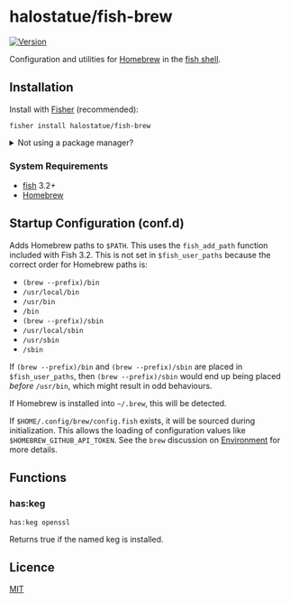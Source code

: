 # halostatue/fish-brew

[![Version][]](https://github.com/halostatue/fish-brew/releases)

Configuration and utilities for [Homebrew][] in the [fish shell][].

## Installation

Install with [Fisher][] (recommended):

```fish
fisher install halostatue/fish-brew
```

<details>
<summary>Not using a package manager?</summary>

---

Copy `functions/*.fish` and `conf.d/*.fish` to your fish configuration
directory preserving the directory structure.

</details>

### System Requirements

- [fish][] 3.2+
- [Homebrew][]

## Startup Configuration (conf.d)

Adds Homebrew paths to `$PATH`. This uses the `fish_add_path` function included
with Fish 3.2. This is not set in `$fish_user_paths` because the correct order
for Homebrew paths is:

- `(brew --prefix)/bin`
- `/usr/local/bin`
- `/usr/bin`
- `/bin`
- `(brew --prefix)/sbin`
- `/usr/local/sbin`
- `/usr/sbin`
- `/sbin`

If `(brew --prefix)/bin` and `(brew --prefix)/sbin` are placed in
`$fish_user_paths`, then `(brew --prefix)/sbin` would end up being placed
_before_ `/usr/bin`, which might result in odd behaviours.

If Homebrew is installed into `~/.brew`, this will be detected.

If `$HOME/.config/brew/config.fish` exists, it will be sourced during
initialization. This allows the loading of configuration values like
`$HOMEBREW_GITHUB_API_TOKEN`. See the `brew` discussion on [Environment] for
more details.

## Functions

### has:keg

```fish
has:keg openssl
```

Returns true if the named keg is installed.

## Licence

[MIT](LICENCE.md)

[homebrew]: https://brew.sh
[version]: https://img.shields.io/github/tag/halostatue/fish-brew.svg?label=Version
[fish shell]: https://fishshell.com 'friendly interactive shell'
[fisher]: https://github.com/jorgebucaran/fisher
[fish]: https://github.com/fish-shell/fish-shell
[environment]: https://docs.brew.sh/Manpage#environment
